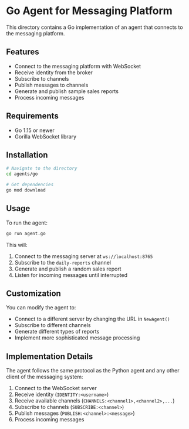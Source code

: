 # Go Agent for Messaging Platform

This directory contains a Go implementation of an agent that connects to the messaging platform.

## Features

- Connect to the messaging platform with WebSocket
- Receive identity from the broker
- Subscribe to channels
- Publish messages to channels
- Generate and publish sample sales reports
- Process incoming messages

## Requirements

- Go 1.15 or newer
- Gorilla WebSocket library

## Installation

```bash
# Navigate to the directory
cd agents/go

# Get dependencies
go mod download
```

## Usage

To run the agent:

```bash
go run agent.go
```

This will:
1. Connect to the messaging server at `ws://localhost:8765`
2. Subscribe to the `daily-reports` channel
3. Generate and publish a random sales report
4. Listen for incoming messages until interrupted

## Customization

You can modify the agent to:

- Connect to a different server by changing the URL in `NewAgent()`
- Subscribe to different channels
- Generate different types of reports
- Implement more sophisticated message processing

## Implementation Details

The agent follows the same protocol as the Python agent and any other client of the messaging system:

1. Connect to the WebSocket server
2. Receive identity (`IDENTITY:<username>`)
3. Receive available channels (`CHANNELS:<channel1>,<channel2>,...`)
4. Subscribe to channels (`SUBSCRIBE:<channel>`)
5. Publish messages (`PUBLISH:<channel>:<message>`)
6. Process incoming messages